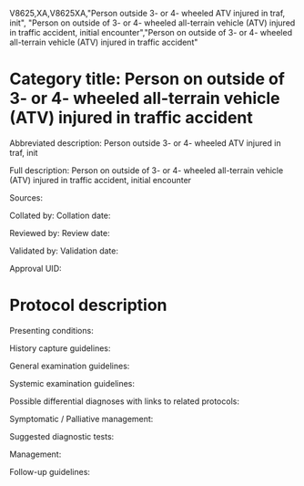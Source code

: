 V8625,XA,V8625XA,"Person outside 3- or 4- wheeled ATV injured in traf, init", "Person on outside of 3- or 4- wheeled all-terrain vehicle (ATV) injured in traffic accident, initial encounter","Person on outside of 3- or 4- wheeled all-terrain vehicle (ATV) injured in traffic accident"
# Category title: Person on outside of 3- or 4- wheeled all-terrain vehicle (ATV) injured in traffic accident

Abbreviated description: Person outside 3- or 4- wheeled ATV injured in traf, init

Full description: Person on outside of 3- or 4- wheeled all-terrain vehicle (ATV) injured in traffic accident, initial encounter

Sources:

Collated by:
Collation date:

Reviewed by:
Review date:

Validated by:
Validation date:

Approval UID:

# Protocol description

Presenting conditions:

History capture guidelines:

General examination guidelines:

Systemic examination guidelines:

Possible differential diagnoses with links to related protocols:

Symptomatic / Palliative management:

Suggested diagnostic tests:

Management:

Follow-up guidelines:
